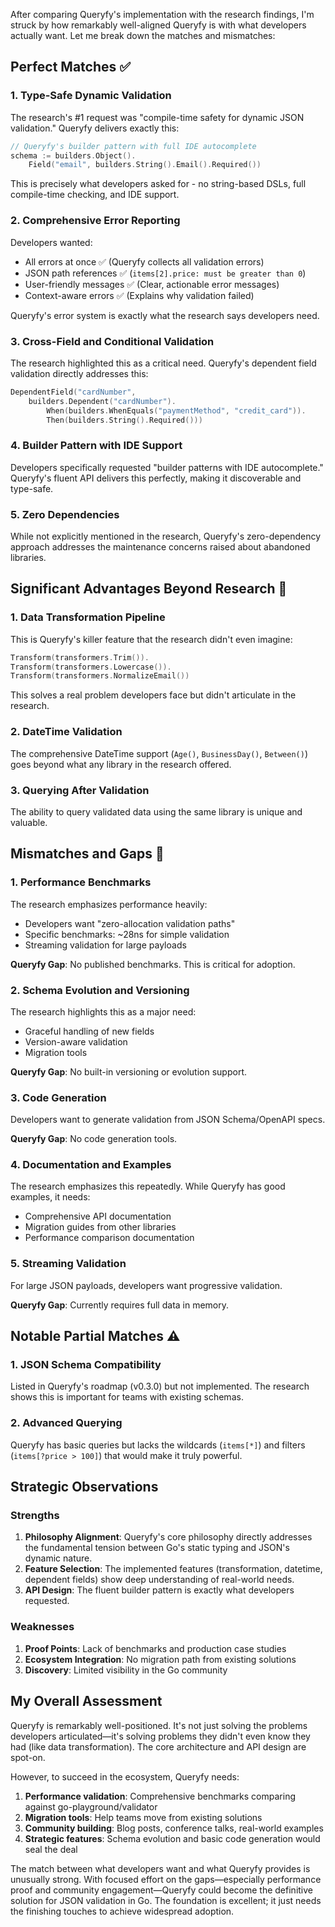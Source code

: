 After comparing Queryfy's implementation with the research findings, I'm struck by how remarkably well-aligned Queryfy is with what developers actually want. Let me break down the matches and mismatches:

## Perfect Matches ✅

### 1. **Type-Safe Dynamic Validation**
The research's #1 request was "compile-time safety for dynamic JSON validation." Queryfy delivers exactly this:
```go
// Queryfy's builder pattern with full IDE autocomplete
schema := builders.Object().
    Field("email", builders.String().Email().Required())
```
This is precisely what developers asked for - no string-based DSLs, full compile-time checking, and IDE support.

### 2. **Comprehensive Error Reporting**
Developers wanted:
- All errors at once ✅ (Queryfy collects all validation errors)
- JSON path references ✅ (`items[2].price: must be greater than 0`)
- User-friendly messages ✅ (Clear, actionable error messages)
- Context-aware errors ✅ (Explains why validation failed)

Queryfy's error system is exactly what the research says developers need.

### 3. **Cross-Field and Conditional Validation**
The research highlighted this as a critical need. Queryfy's dependent field validation directly addresses this:
```go
DependentField("cardNumber",
    builders.Dependent("cardNumber").
        When(builders.WhenEquals("paymentMethod", "credit_card")).
        Then(builders.String().Required()))
```

### 4. **Builder Pattern with IDE Support**
Developers specifically requested "builder patterns with IDE autocomplete." Queryfy's fluent API delivers this perfectly, making it discoverable and type-safe.

### 5. **Zero Dependencies**
While not explicitly mentioned in the research, Queryfy's zero-dependency approach addresses the maintenance concerns raised about abandoned libraries.

## Significant Advantages Beyond Research 🚀

### 1. **Data Transformation Pipeline**
This is Queryfy's killer feature that the research didn't even imagine:
```go
Transform(transformers.Trim()).
Transform(transformers.Lowercase()).
Transform(transformers.NormalizeEmail())
```
This solves a real problem developers face but didn't articulate in the research.

### 2. **DateTime Validation**
The comprehensive DateTime support (`Age()`, `BusinessDay()`, `Between()`) goes beyond what any library in the research offered.

### 3. **Querying After Validation**
The ability to query validated data using the same library is unique and valuable.

## Mismatches and Gaps 🔴

### 1. **Performance Benchmarks**
The research emphasizes performance heavily:
- Developers want "zero-allocation validation paths"
- Specific benchmarks: ~28ns for simple validation
- Streaming validation for large payloads

**Queryfy Gap**: No published benchmarks. This is critical for adoption.

### 2. **Schema Evolution and Versioning**
The research highlights this as a major need:
- Graceful handling of new fields
- Version-aware validation
- Migration tools

**Queryfy Gap**: No built-in versioning or evolution support.

### 3. **Code Generation**
Developers want to generate validation from JSON Schema/OpenAPI specs.

**Queryfy Gap**: No code generation tools.

### 4. **Documentation and Examples**
The research emphasizes this repeatedly. While Queryfy has good examples, it needs:
- Comprehensive API documentation
- Migration guides from other libraries
- Performance comparison documentation

### 5. **Streaming Validation**
For large JSON payloads, developers want progressive validation.

**Queryfy Gap**: Currently requires full data in memory.

## Notable Partial Matches ⚠️

### 1. **JSON Schema Compatibility**
Listed in Queryfy's roadmap (v0.3.0) but not implemented. The research shows this is important for teams with existing schemas.

### 2. **Advanced Querying**
Queryfy has basic queries but lacks the wildcards (`items[*]`) and filters (`items[?price > 100]`) that would make it truly powerful.

## Strategic Observations

### Strengths
1. **Philosophy Alignment**: Queryfy's core philosophy directly addresses the fundamental tension between Go's static typing and JSON's dynamic nature.
2. **Feature Selection**: The implemented features (transformation, datetime, dependent fields) show deep understanding of real-world needs.
3. **API Design**: The fluent builder pattern is exactly what developers requested.

### Weaknesses
1. **Proof Points**: Lack of benchmarks and production case studies
2. **Ecosystem Integration**: No migration path from existing solutions
3. **Discovery**: Limited visibility in the Go community

## My Overall Assessment

Queryfy is remarkably well-positioned. It's not just solving the problems developers articulated—it's solving problems they didn't even know they had (like data transformation). The core architecture and API design are spot-on.

However, to succeed in the ecosystem, Queryfy needs:

1. **Performance validation**: Comprehensive benchmarks comparing against go-playground/validator
2. **Migration tools**: Help teams move from existing solutions
3. **Community building**: Blog posts, conference talks, real-world examples
4. **Strategic features**: Schema evolution and basic code generation would seal the deal

The match between what developers want and what Queryfy provides is unusually strong. With focused effort on the gaps—especially performance proof and community engagement—Queryfy could become the definitive solution for JSON validation in Go. The foundation is excellent; it just needs the finishing touches to achieve widespread adoption.